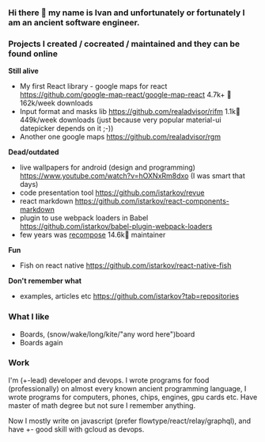### Hi there 👋 my name is Ivan and unfortunately or fortunately I am an ancient software engineer.

### Projects I created / cocreated / maintained and they can be found online

**Still alive**

- My first React library - google maps for react https://github.com/google-map-react/google-map-react 4.7k+ 🌟 162k/week downloads
- Input format and masks lib https://github.com/realadvisor/rifm 1.1k🌟 449k/week downloads (just because very popular material-ui datepicker depends on it ;-))
- Another one google maps https://github.com/realadvisor/rgm

**Dead/outdated**

- live wallpapers for android (design and programming) https://www.youtube.com/watch?v=hOXNxRm8dxo (I was smart that days)
- code presentation tool https://github.com/istarkov/revue
- react markdown https://github.com/istarkov/react-components-markdown
- plugin to use webpack loaders in Babel https://github.com/istarkov/babel-plugin-webpack-loaders
- few years was [recompose](https://github.com/acdlite/recompose) 14.6k🌟 maintainer

**Fun**

- Fish on react native https://github.com/istarkov/react-native-fish

**Don't remember what**

- examples, articles etc https://github.com/istarkov?tab=repositories

### What I like

- Boards, (snow/wake/long/kite/"any word here")board
- Boards again

### Work

I'm (+-lead) developer and devops. I wrote programs for food (professionally) on almost every known ancient programming language, I wrote programs for computers, phones, chips, engines, gpu cards etc. Have master of math degree but not sure I remember anything. 

Now I mostly write on javascript (prefer flowtype/react/relay/graphql), and have +- good skill with gcloud as devops.

